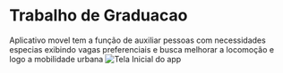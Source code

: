 # Trabalho de Graduacao
Aplicativo movel tem a função de auxiliar pessoas com necessidades especias exibindo  vagas preferenciais e busca  melhorar a locomoção e logo a mobilidade urbana
![Tela Inicial do app](https://github.com/allefsousa/TrabalhoGraduacao/blob/master/app/src/main/res/drawable/openapp.png)
